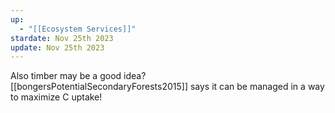 ```yaml
---
up:
  - "[[Ecosystem Services]]"
stardate: Nov 25th 2023
update: Nov 25th 2023
---
```

Also timber may be a good idea? [[bongersPotentialSecondaryForests2015]] says it can be managed in a way to maximize C uptake!